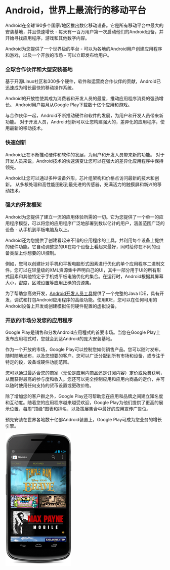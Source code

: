 # Android，世界上最流行的移动平台

Android在全球190多个国家/地区推出数亿移动设备。它是所有移动平台中最大的安装基地，并且快速增长 - 每天有一百万用户第一次启动他们的Android设备，并开始寻找应用程序，游戏和其他数字内容。

Android为您提供了一个世界级的平台 - 可以为各地的Android用户创建应用程序和游戏，以及一个开放的市场 - 可以立即发布给用户。

### 全球合作伙伴和大型安装基地
基于开源Linux社区和300多个硬件，软件和运营商合作伙伴的贡献，Android已迅速成为增长最快的移动操作系统。

Android的开放性使其成为消费者和开发人员的最爱，推动应用程序消费的强劲增长。 Android用户每月从Google Play下载数十亿个应用和游戏。

与合作伙伴一起，Android不断推动硬件和软件的发展，为用户和开发人员带来新功能。 对于开发人员，Android创新可以让您构建强大的，差异化的应用程序，使用最新的移动技术。

### 快速创新
Android正在不断推动硬件和软件的发展，为用户和开发人员带来新的功能。 对于开发人员来说，Android技术的快速演变让您可以在强大的差异化应用程序中保持领先。

Android让您可以通过多种设备外形，芯片组架构和价格点访问最新的技术和创新。 从多核处理和高性能图形到最先进的传感器，充满活力的触摸屏和新兴的移动技术。

### 强大的开发框架
Android为您提供了建立一流的应用体验所需的一切。它为您提供了一个单一的应用程序模型，可以将您的应用程序广泛地部署到数以亿计的用户，涵盖范围广泛的设备 - 从手机到平板电脑及以上。

Android还为您提供了创建看起来不错的应用程序的工具，并利用每个设备上提供的硬件功能。它自动调整您的UI在每个设备上看起来最好，同时给你在不同的设备类型上你想要的UI控制。

例如，您可以创建针对手机和平板电脑形式因素进行优化的单个应用程序二进制文件。您可以在轻量级的XML资源集中声明自己的UI，其中一部分用于UI的所有形式因素和其他特定于手机或平板电脑优化的集合。在运行时，Android根据其屏幕大小，密度，区域设置等应用正确的资源集。

为了帮助您高效开发，[Android开发人员工具](https://developer.android.com/studio/index.html)提供了一个完整的Java IDE，具有开发，调试和打包Android应用程序的高级功能。使用IDE，您可以在任何可用的Android设备上开发或创建模拟任何硬件配置的虚拟设备。

### 开放的市场分发您的应用程序
Google Play是销售和分发Android应用程式的首要市场。当您在Google Play上发布应用程式时，您就会到达Android的庞大安装基地。

作为一个开放的市场，Google Play可以控制您如何销售产品。您可以随时发布，随时随地发布，以及您想要的客户。您可以广泛分配到所有市场和设备，或专注于特定的段，设备或硬件功能范围。

您可以通过最适合您的商家（无论是应用内商品还是订阅内容）定价或免费获利，从而获得最高的参与度和收入。您还可以完全控制应用和应用内商品的定价，并可以随时使用任何支持的货币设置或更改价格。

除了增加您的客户群之外，Google Play还可帮助您在应用和品牌之间建立知名度和互动度。随着您的应用程序越来越受欢迎，Google Play为他们提供了更高的展示位置，每周“顶级”图表和排名，以及策展集合中最好的应用宣传广告位。

预先安装在世界各地数十亿部Android装置上，Google Play可成为您业务的增长引擎。

![](images/android/gp-device.png)